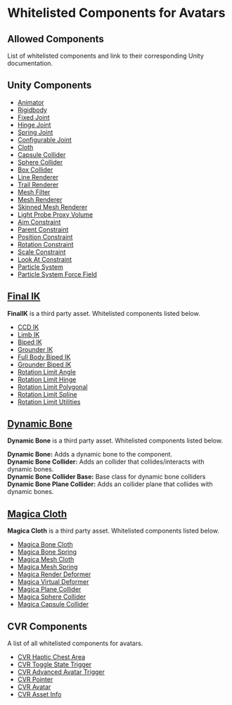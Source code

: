 # Whitelisted Components for Avatars

## Allowed Components
List of whitelisted components and link to their corresponding Unity documentation.

## Unity Components
+ [Animator](https://docs.unity3d.com/Manual/class-Animator.html)
+ [Rigidbody](https://docs.unity3d.com/Manual/class-Rigidbody.html)
+ [Fixed Joint](https://docs.unity3d.com/Manual/class-FixedJoint.html)
+ [Hinge Joint](https://docs.unity3d.com/Manual/class-HingeJoint.html)
+ [Spring Joint](https://docs.unity3d.com/Manual/class-SpringJoint.html)
+ [Configurable Joint](https://docs.unity3d.com/Manual/class-ConfigurableJoint.html)
+ [Cloth](https://docs.unity3d.com/Manual/class-Cloth.html)
+ [Capsule Collider](https://docs.unity3d.com/Manual/class-CapsuleCollider.html)
+ [Sphere Collider](https://docs.unity3d.com/Manual/class-SphereCollider.html)
+ [Box Collider](https://docs.unity3d.com/Manual/class-BoxCollider.html)
+ [Line Renderer](https://docs.unity3d.com/Manual/class-LineRenderer.html)
+ [Trail Renderer](https://docs.unity3d.com/Manual/class-TrailRenderer.html)
+ [Mesh Filter](https://docs.unity3d.com/Manual/class-MeshFilter.html)
+ [Mesh Renderer](https://docs.unity3d.com/Manual/class-MeshRenderer.html)
+ [Skinned Mesh Renderer](https://docs.unity3d.com/Manual/class-SkinnedMeshRenderer.html)
+ [Light Probe Proxy Volume](https://docs.unity3d.com/Manual/class-LightProbeProxyVolume.html)
+ [Aim Constraint](https://docs.unity3d.com/Manual/class-AimConstraint.html)
+ [Parent Constraint](https://docs.unity3d.com/Manual/class-ParentConstraint.html)
+ [Position Constraint](https://docs.unity3d.com/Manual/class-PositionConstraint.html)
+ [Rotation Constraint](https://docs.unity3d.com/Manual/class-RotationConstraint.html)
+ [Scale Constraint](https://docs.unity3d.com/Manual/class-ScaleConstraint.html)
+ [Look At Constraint](https://docs.unity3d.com/Manual/class-LookAtConstraint.html)
+ [Particle System](https://docs.unity3d.com/Manual/class-ParticleSystem.html)
+ [Particle System Force Field](https://docs.unity3d.com/Manual/class-ParticleSystemForceField.html)


## [Final IK](https://assetstore.unity.com/packages/tools/animation/final-ik-14290)
**FinalIK** is a third party asset. Whitelisted components listed below.

+ [CCD IK](http://www.root-motion.com/finalikdox/html/page5.html)
+ [Limb IK](http://www.root-motion.com/finalikdox/html/page12.html)
+ [Biped IK](http://www.root-motion.com/finalikdox/html/page4.html)
+ [Grounder IK](http://www.root-motion.com/finalikdox/html/page9.html)
+ [Full Body Biped IK](http://www.root-motion.com/finalikdox/html/page8.html)
+ [Grounder Biped IK](http://www.root-motion.com/finalikdox/html/page9.html)
+ [Rotation Limit Angle](http://www.root-motion.com/finalikdox/html/page14.html)
+ [Rotation Limit Hinge](http://www.root-motion.com/finalikdox/html/page14.html)
+ [Rotation Limit Polygonal](http://www.root-motion.com/finalikdox/html/page14.html)
+ [Rotation Limit Spline](http://www.root-motion.com/finalikdox/html/page14.html)
+ [Rotation Limit Utilities](http://www.root-motion.com/finalikdox/html/page14.html)

## [Dynamic Bone](https://assetstore.unity.com/packages/tools/animation/dynamic-bone-16743)
**Dynamic Bone** is a third party asset. Whitelisted components listed below.

**Dynamic Bone:** Adds a dynamic bone to the component.  
**Dynamic Bone Collider:** Adds an collider that collides/interacts with dynamic bones.  
**Dynamic Bone Collider Base:** Base class for dynamic bone colliders  
**Dynamic Bone Plane Collider:** Adds an collider plane that collides with dynamic bones.  

## [Magica Cloth](https://assetstore.unity.com/packages/tools/physics/magica-cloth-160144)
**Magica Cloth** is a third party asset. Whitelisted components listed below.

+ [Magica Bone Cloth](https://magicasoft.jp/en/magica-cloth-bone-cloth-2/)
+ [Magica Bone Spring](https://magicasoft.jp/en/magica-cloth-bone-spring-2/)
+ [Magica Mesh Cloth](https://magicasoft.jp/en/magica-cloth-mesh-cloth-2/)
+ [Magica Mesh Spring](https://magicasoft.jp/en/magica-cloth-mesh-spring-2/)
+ [Magica Render Deformer](https://magicasoft.jp/en/magica-cloth-render-deformer-2/)
+ [Magica Virtual Deformer](https://magicasoft.jp/en/magica-cloth-virtual-deformer-2/)
+ [Magica Plane Collider](https://magicasoft.jp/en/magica-cloth-plane-collider-2/)
+ [Magica Sphere Collider](https://magicasoft.jp/en/magica-cloth-sphere-collider-2/)
+ [Magica Capsule Collider](https://magicasoft.jp/en/magica-cloth-capsule-collider-2/)

## CVR Components
A list of all whitelisted components for avatars.

+ [CVR Haptic Chest Area](../components/haptic-chest-area.md)
+ [CVR Toggle State Trigger](../components/state-trigger.md)
+ [CVR Advanced Avatar Trigger](../components/aas-trigger.md)
+ [CVR Pointer](../components/CVRPointer.md)
+ [CVR Avatar](../components/CVRAvatar.md)
+ [CVR Asset Info](../components/CVRAssetInfo.md)